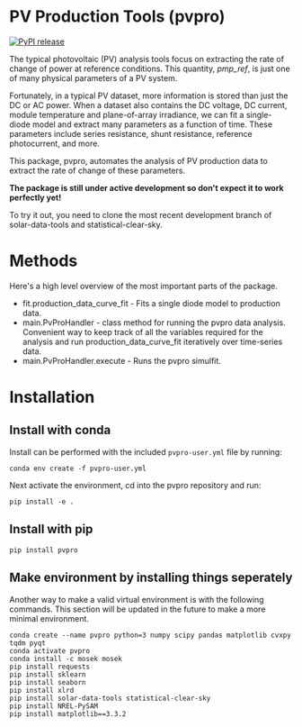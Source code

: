 # PV Production Tools (pvpro)

[![PyPI release](https://img.shields.io/pypi/v/pvpro.svg)](https://pypi.org/project/pvpro/)

The typical photovoltaic (PV) analysis tools focus on extracting the rate of change of power at reference conditions. This quantity, *pmp_ref*, is just one of many physical parameters of a PV system. 

Fortunately, in a typical PV dataset, more information is stored than just the DC or AC power. When a dataset also contains the DC voltage, DC current, module temperature and plane-of-array irradiance, we can fit a single-diode model and extract many parameters as a function of time. These parameters include series resistance, shunt resistance, reference photocurrent, and more.

This package, pvpro, automates the analysis of PV production data to extract the rate of change of these parameters. 

**The package is still under active development so don't expect it to work perfectly yet!**

To try it out, you need to clone the most recent development branch of solar-data-tools and statistical-clear-sky.

# Methods

Here's a high level overview of the most important parts of the package.

- fit.production_data_curve_fit - Fits a single diode model to production data.
- main.PvProHandler - class method for running the pvpro data analysis. Convenient way to keep track of all the variables required for the analysis and run production_data_curve_fit iteratively over time-series data.
- main.PvProHandler.execute - Runs the pvpro simulfit.


# Installation

## Install with conda

Install can be performed with the included `pvpro-user.yml` file by running:

```
conda env create -f pvpro-user.yml
```
Next activate the environment, cd into the pvpro repository and run:

```
pip install -e .
```

## Install with pip
```
pip install pvpro
```

## Make environment by installing things seperately

Another way to make a valid virtual environment is with the following commands. This section will be updated in the future to make a more minimal environment.

```
conda create --name pvpro python=3 numpy scipy pandas matplotlib cvxpy tqdm pyqt
conda activate pvpro
conda install -c mosek mosek
pip install requests
pip install sklearn
pip install seaborn
pip install xlrd
pip install solar-data-tools statistical-clear-sky
pip install NREL-PySAM
pip install matplotlib==3.3.2
```